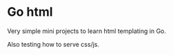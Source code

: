 # Go html

Very simple mini projects to learn html templating in Go.

Also testing how to serve css/js.
